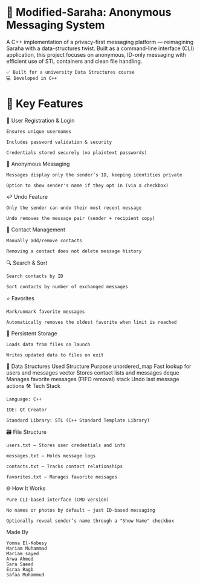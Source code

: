 # 🚀 Modified-Saraha: Anonymous Messaging System

A C++ implementation of a privacy-first messaging platform — reimagining Saraha with a data-structures twist. Built as a command-line interface (CLI) application, this project focuses on anonymous, ID-only messaging with efficient use of STL containers and clean file handling.

    ✅ Built for a university Data Structures course
    💻 Developed in C++ 

# 🔐 Key Features

👤 User Registration & Login

    Ensures unique usernames

    Includes password validation & security

    Credentials stored securely (no plaintext passwords)

💬 Anonymous Messaging

    Messages display only the sender’s ID, keeping identities private

    Option to show sender's name if they opt in (via a checkbox)

↩️ Undo Feature

    Only the sender can undo their most recent message

    Undo removes the message pair (sender + recipient copy)

👥 Contact Management

    Manually add/remove contacts

    Removing a contact does not delete message history

🔍 Search & Sort

    Search contacts by ID

    Sort contacts by number of exchanged messages

⭐ Favorites

    Mark/unmark favorite messages

    Automatically removes the oldest favorite when limit is reached

💾 Persistent Storage

    Loads data from files on launch

    Writes updated data to files on exit

🧠 Data Structures Used
Structure	Purpose
unordered_map	Fast lookup for users and messages
vector	Stores contact lists and messages
deque	Manages favorite messages (FIFO removal)
stack	Undo last message actions
🛠 Tech Stack

    Language: C++

    IDE: Qt Creator 

    Standard Library: STL (C++ Standard Template Library)

🗃️ File Structure

    users.txt – Stores user credentials and info

    messages.txt – Holds message logs

    contacts.txt – Tracks contact relationships

    favorites.txt – Manages favorite messages

🌐 How It Works

    Pure CLI-based interface (CMD version)

    No names or photos by default – just ID-based messaging

    Optionally reveal sender’s name through a "Show Name" checkbox

 Made By

    Yomna El-Kobesy
    Mariam Muhammad
    Mariam sayed
    Arwa Ahmed
    Sara Saeed
    Esraa Ragb
    Safaa Muhammud
  
